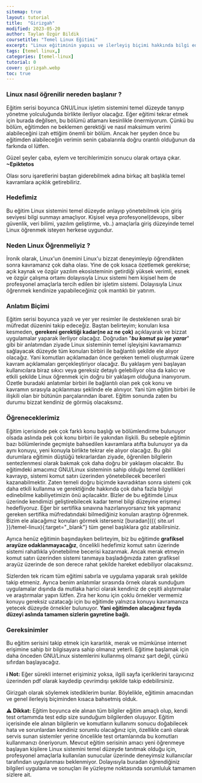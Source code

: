 ```yaml
---
sitemap: true
layout: tutorial
title:  "Girizgah"
modified: 2023-05-20
author: Taylan Özgür Bildik
coursetitle: "Temel Linux Eğitimi"
excerpt: "Linux eğitiminin yapısı ve ilerleyiş biçimi hakkında bilgi ediniyoruz."
tags: [temel linux,]
categories: [temel-linux]
tutorial: 0
cover: girizgah.webp
toc: true 
---
```


### Linux nasıl öğrenilir nereden başlanır ?

Eğitim serisi boyunca GNU/Linux işletim sistemini temel düzeyde tanıyıp yönetme yolculuğunda birlikte ilerliyor olacağız. Eğer eğitimi tekrar etmek için burada değilsen, bu bölümü atlamanı kesinlikle önermiyorum. Çünkü bu bölüm, eğitimden ne beklemen gerektiği ve nasıl maksimum verimi alabileceğini izah ettiğim önemli bir bölüm. Ancak her şeyden önce bu eğitimden alabileceğin verimin senin çabalarınla doğru orantılı olduğunun da farkında ol lütfen.

<p class="yesil">Güzel şeyler çaba, eylem ve tercihlerimizin sonucu olarak ortaya çıkar. <strong>~Epiktetos</strong></p>

Olası soru işaretlerini baştan giderebilmek adına birkaç alt başlıkla temel kavramlara açıklık getirebiliriz. 

### Hedefimiz

Bu eğitim Linux sistemini temel düzeyde anlayıp yönetebilmek için giriş seviyesi bilgi sunmayı amaçlıyor. Kişisel veya profesyonel(devops, siber güvenlik, veri bilimi, yazılım geliştirme, vb..) amaçlarla giriş düzeyinde temel Linux öğrenmek isteyen herkese uygundur.

### Neden Linux Öğrenmeliyiz ?

İronik olarak, Linux'un önemini Linux'u bizzat deneyimleyip öğrendikten sonra kavramanız çok daha olası. Yine de çok kısaca özetlemek gerekirse; açık kaynak ve özgür yazılım ekosisteminin getirdiği yüksek verimli, esnek ve özgür çalışma ortamı dolayısıyla Linux sistemi hem kişisel hem de profesyonel amaçlarla tercih edilen bir işletim sistemi. Dolayısıyla Linux öğrenmek kendinize yapabileceğiniz çok mantıklı bir yatırım.

### Anlatım Biçimi

Eğitim serisi boyunca yazılı ve yer yer resimler ile desteklenen sıralı bir müfredat düzenini takip edeceğiz. Baştan belirteyim; konuları kısa kesmeden, **gerekeni gerektiği kadar(ne az ne çok)** açıklayarak ve bizzat uygulamalar yaparak ilerliyor olacağız. Doğrudan "***bu komut şu işe yarar***" gibi bir anlatımdan ziyade Linux sisteminin temel işleyişini kavramamızı sağlayacak düzeyde tüm konuları birbiri ile bağlantılı şekilde ele alıyor olacağız. Yani komutları açıklamadan önce gereken temeli oluşturmak üzere kavram açıklamaları gerçekleştiriyor olacağız. Bu yaklaşım yeni başlayan kullanıcılara biraz sıkıcı veya gereksiz detaylı gelebiliyor olsa da kalıcı ve etkili şekilde Linux öğrenmek için doğru bir yaklaşım olduğuna inanıyorum. Özetle buradaki anlatımlar birbiri ile bağlantılı olan pek çok konu ve kavramın sırasıyla açıklanması şeklinde ele alınıyor. Yani tüm eğitim birbiri ile ilişkili olan bir bütünün parçalarından ibaret. Eğitim sonunda zaten bu durumu bizzat kendiniz de görmüş olacaksınız.

### Öğreneceklerimiz

Eğitim içerisinde pek çok farklı konu başlığı ve bölümlendirme bulunuyor olsada aslında pek çok konu birbiri ile yakından ilişkili. Bu sebeple eğitimin bazı bölümlerinde geçmişte bahsedilen kavramlara atıfta bulunuyor ya da aynı konuyu, yeni konuyla birlikte tekrar ele alıyor olacağız. Bu gibi durumlara eğitimin düştüğü tekrarlardan ziyade, öğrenilen bilgilerin sentezlenmesi olarak bakmak çok daha doğru bir yaklaşım olacaktır. Bu eğitimdeki amacımız GNU/Linux sisteminin sahip olduğu temel özellikleri kavrayıp, sistemi komut satırı üzerinden yönetebilecek becerileri kazanabilmektir. Zaten temeli doğru biçimde kavradıktan sonra sistemi çok daha etkili kullanma ve gerektiğinde hakkında çok daha fazla bilgiyi edinebilme kabiliyetimizin önü açılacaktır. Bizler de bu eğitimde Linux üzerinde kendimizi geliştirebilecek kadar temel bilgi düzeyine erişmeyi hedefliyoruz. Eğer bir sertifika sınavına hazırlanıyorsanız tek yapmanız gereken sertifika müfredatındaki bilmediğiniz konuları araştırıp öğrenmek. Bizim ele alacağımız konuları görmek isterseniz [buradan]({{ site.url }}/temel-linux){:target="_blank"} tüm genel başlıklara göz atabilirsiniz.

Ayrıca henüz eğitimin başındayken belirteyim, biz bu eğitimde **grafiksel arayüze odaklanmayacağız**, öncelikli hedefimiz komut satırı üzerinde sistemi rahatlıkla yönetebilme becerisi kazanmak. Ancak merak etmeyin komut satırı üzerinden sistemi tanımaya başladığınızda zaten grafiksel arayüz üzerinde de son derece rahat şekilde hareket edebiliyor olacaksınız.

Sizlerden tek ricam tüm eğitimi sabırla ve uygulama yaparak sıralı şekilde takip etmeniz. Ayrıca benim anlatımlar sırasında örnek olarak sunduğum uygulamalar dışında da mutlaka harici olarak kendiniz de çeşitli alıştırmalar ve araştırmalar yapın lütfen. Zira her konu için çoklu örnekler vermemiz konuyu gereksiz uzatacağı için bu eğitimde yalnızca konuyu kavramanıza yetecek düzeyde örnekler bulunuyor. **Yani eğitimden alacağınız fayda düzeyi aslında tamamen sizlerin gayretine bağlı.** 

### Gereksinimler

Bu eğitim serisini takip etmek için kararlılık, merak ve mümkünse internet erişimine sahip bir bilgisayara sahip olmanız yeterli. Eğitime başlamak için daha önceden GNU/Linux sistemlerini kullanmış olmanız şart değil, çünkü sıfırdan başlayacağız.

<p class="mavi"><strong>ℹ️ Not:</strong> Eğer sürekli internet erişiminiz yoksa, ilgili sayfa içeriklerini tarayıcınız üzerinden pdf olarak kaydedip çevrimdışı şekilde takip edebilirsiniz.</p>


Girizgah olarak söylemek istediklerim bunlar. Böylelikle, eğitimin amacından ve genel ilerleyiş biçiminden kısaca bahsetmiş olduk.

<p class="sari"><strong>⚠️ Dikkat:</strong> Eğitim boyunca ele alınan tüm bilgiler eğitim amaçlı olup, kendi test ortamımda test edip size sunduğum bilgilerden oluşuyor. Eğitim içerisinde ele alınan bilgilerin ve komutların kullanımı sonucu doğabilecek hata ve sorunlardan kendiniz sorumlu olacağınız için, özellikle canlı olarak servis sunan sistemler yerine öncelikle test ortamlarında bu komutları kullanmanızı öneriyorum. Mevcut eğitim serisinin amacı yeni öğrenmeye başlayan kişilere Linux sistemini temel düzeyde tanıtmak olduğu için, profesyonel amaçlarla kullanılan sunucular üzerinde deneyimsiz kullanıcılar tarafından uygulanması beklenmiyor. Dolayısıyla buradan öğrendiğiniz bilgileri uygulama ve sonuçları ile yüzleşme noktasında sorumluluk tamamen sizlere ait.</p>
